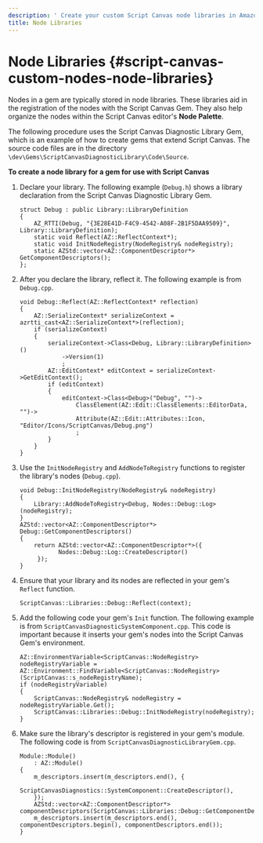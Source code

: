 ```yaml
---
description: ' Create your custom Script Canvas node libraries in Amazon Lumberyard. '
title: Node Libraries
---
```

# Node Libraries {#script-canvas-custom-nodes-node-libraries}

Nodes in a gem are typically stored in node libraries\. These libraries aid in the registration of the nodes with the Script Canvas Gem\. They also help organize the nodes within the Script Canvas editor's **Node Palette**\.

The following procedure uses the Script Canvas Diagnostic Library Gem, which is an example of how to create gems that extend Script Canvas\. The source code files are in the directory `\dev\Gems\ScriptCanvasDiagnosticLibrary\Code\Source`\.

**To create a node library for a gem for use with Script Canvas**

1. Declare your library\. The following example \(`Debug.h`\) shows a library declaration from the Script Canvas Diagnostic Library Gem\.

   ```
   struct Debug : public Library::LibraryDefinition
   {
       AZ_RTTI(Debug, "{3E28E41D-F4C9-4542-A08F-2B1F5DAA9509}", Library::LibraryDefinition);
       static void Reflect(AZ::ReflectContext*);
       static void InitNodeRegistry(NodeRegistry& nodeRegistry);
       static AZStd::vector<AZ::ComponentDescriptor*> GetComponentDescriptors();
   };
   ```

1. After you declare the library, reflect it\. The following example is from `Debug.cpp`\.

   ```
   void Debug::Reflect(AZ::ReflectContext* reflection)
   {
       AZ::SerializeContext* serializeContext = azrtti_cast<AZ::SerializeContext*>(reflection);
       if (serializeContext)
       {
           serializeContext->Class<Debug, Library::LibraryDefinition>()
               ->Version(1)
               ;
           AZ::EditContext* editContext = serializeContext->GetEditContext();
           if (editContext)
           {
               editContext->Class<Debug>("Debug", "")->
                   ClassElement(AZ::Edit::ClassElements::EditorData, "")->
                   Attribute(AZ::Edit::Attributes::Icon, "Editor/Icons/ScriptCanvas/Debug.png")
                   ;
           }
       }
   }
   ```

1. Use the `InitNodeRegistry` and `AddNodeToRegistry` functions to register the library's nodes \(`Debug.cpp`\)\.

   ```
   void Debug::InitNodeRegistry(NodeRegistry& nodeRegistry)
   {
       Library::AddNodeToRegistry<Debug, Nodes::Debug::Log>(nodeRegistry);
   }
   AZStd::vector<AZ::ComponentDescriptor*> Debug::GetComponentDescriptors()
   {
       return AZStd::vector<AZ::ComponentDescriptor*>({
              Nodes::Debug::Log::CreateDescriptor()
        });
   }
   ```

1. Ensure that your library and its nodes are reflected in your gem's `Reflect` function\.

   ```
   ScriptCanvas::Libraries::Debug::Reflect(context);
   ```

1. Add the following code your gem's `Init` function\. The following example is from `ScriptCanvasDiagnosticSystemComponent.cpp`\. This code is important because it inserts your gem's nodes into the Script Canvas Gem's environment\.

   ```
   AZ::EnvironmentVariable<ScriptCanvas::NodeRegistry> nodeRegistryVariable = AZ::Environment::FindVariable<ScriptCanvas::NodeRegistry>(ScriptCanvas::s_nodeRegistryName);
   if (nodeRegistryVariable)
   {
       ScriptCanvas::NodeRegistry& nodeRegistry = nodeRegistryVariable.Get();
       ScriptCanvas::Libraries::Debug::InitNodeRegistry(nodeRegistry);
   }
   ```

1. Make sure the library's descriptor is registered in your gem's module\. The following code is from `ScriptCanvasDiagnosticLibraryGem.cpp`\.

   ```
   Module::Module()
       : AZ::Module()
   {
       m_descriptors.insert(m_descriptors.end(), {
           ScriptCanvasDiagnostics::SystemComponent::CreateDescriptor(),
       });
       AZStd::vector<AZ::ComponentDescriptor*> componentDescriptors(ScriptCanvas::Libraries::Debug::GetComponentDescriptors());
       m_descriptors.insert(m_descriptors.end(), componentDescriptors.begin(), componentDescriptors.end());
   }
   ```